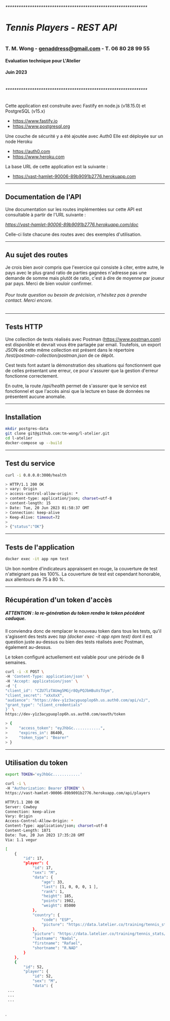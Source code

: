 ###### ****************************************************************

#     _Tennis Players - REST API_
# 
###     T. M. Wong - genaddress@gmail.com - T. 06 80 28 99 55
####     Evaluation technique pour L'Atelier
####     Juin 2023
# 
###### ****************************************************************

Cette application est construite avec Fastify en node.js (v18.15.0) et PostgreSQL (v15.x)
- https://www.fastify.io
- https://www.postgresql.org

Une couche de sécurité y a été ajoutée avec Auth0 
Elle est déployée sur un node Heroku
- https://auth0.com
- https://www.heroku.com

La base URL de cette application est la suivante :
- https://vast-hamlet-90006-89b9091b2776.herokuapp.com


---

## Documentation de l'API
Une documentation sur les routes implémentées sur cette API est consultable à partir de l'URL suivante :

_https://vast-hamlet-90006-89b9091b2776.herokuapp.com/doc_

Celle-ci liste chacune des routes avec des exemples d'utilisation.

---
## Au sujet des routes
Je crois bien avoir compris que l'exercice qui consiste à citer, entre autre, le pays avec le plus grand ratio de parties gagnées n'adresse pas une demande de somme mais plutôt de ratio, c'est à dire de moyenne par joueur par pays.
Merci de bien vouloir confirmer.

###### Pour toute question ou besoin de précision, n'hésitez pas à prendre contact. Merci encore.

---
## Tests HTTP
Une collection de tests réalisés avec Postman (https://www.postman.com) est disponible et devrait vous être partagée par email.
Toutefois, un export JSON de cette même collection est présent dans le répertoire _/test/postman-collection/postman.json_ de ce dépôt.

Cest tests font autant la démonstration des situations qui fonctionnent que de celles présentant une erreur, ce pour s'assurer que la gestion d'erreur fonctionne correctement.

En outre, la route _/api/health_ permet de s'assurer que le service est fonctionnel et que l'accès ainsi que la lecture en base de données ne présentent aucune anomalie.

---

## Installation
```sh
mkdir postgres-data
git clone git@github.com:tm-wong/l-atelier.git
cd l-atelier
docker-compose up --build
```

---
## Test du service
```sh
curl -i 0.0.0.0:3000/health

> HTTP/1.1 200 OK
> vary: Origin
> access-control-allow-origin: *
> content-type: application/json; charset=utf-8
> content-length: 15
> Date: Tue, 20 Jun 2023 01:58:37 GMT
> Connection: keep-alive
> Keep-Alive: timeout=72
> 
> {"status":"OK"}
```

---
## Tests de l'application
```sh
docker exec -it app npm test
```

Un bon nombre d'indicateurs appraissent en rouge, la couverture de test n'atteignant pas les 100%. La couverture de test est cependant honorable, aux allentours de 75 à 80 %.

---
## Récupération d'un token d'accès
##### _*ATTENTION :  la re-génération du token rendra le token pécédent caduque.*_

Il conviendra donc de remplacer le nouveau token dans tous les tests, qu'il s'agissent des tests avec _tap (docker exec -it app npm test)_ dont il est question juste au-dessus ou bien des tests réalisés avec Postman, également au-dessus. 

Le token configuré actuellement est valable pour une période de 8 semaines.

```sh
curl -i -X POST \
-H 'Content-Type: application/json' \
-H 'Accept: applicatoion/json' \
-d '{
"client_id": "CZU7lzTAUmg5MGjr8QyPQJbHBuXsTUym",
"client_secret": "xXxXxX",
"audience": "https://dev-y1z3acypuoplop6h.us.auth0.com/api/v2/",
"grant_type": "client_credentials"
}' \
https://dev-y1z3acypuoplop6h.us.auth0.com/oauth/token

> {
>     "access_token": "eyJhbGc............",
>     "expires_in": 86400,
>     "token_type": "Bearer"
> }
```

---
## Utilisation du token
```sh
export TOKEN='eyJhbGc............'

curl -i \
-H "Authorization: Bearer $TOKEN" \
https://vast-hamlet-90006-89b9091b2776.herokuapp.com/api/players

HTTP/1.1 200 OK
Server: Cowboy
Connection: keep-alive
Vary: Origin
Access-Control-Allow-Origin: *
Content-Type: application/json; charset=utf-8
Content-Length: 1871
Date: Tue, 20 Jun 2023 17:35:28 GMT
Via: 1.1 vegur

[
    {
        "id": 17,
        "player": {
            "id": 17,
            "sex": "M",
            "data": {
                "age": 33,
                "last": [1, 0, 0, 0, 1 ],
                "rank": 1,
                "height": 185,
                "points": 1982,
                "weight": 85000
            },
            "country": {
                "code": "ESP",
                "picture": "https://data.latelier.co/training/tennis_stats/resources/Espagne.png"
            },
            "picture": "https://data.latelier.co/training/tennis_stats/resources/Nadal.png",
            "lastname": "Nadal",
            "firstname": "Rafael",
            "shortname": "R.NAD"
        }
    },
    {
        "id": 52,
        "player": {
            "id": 52,
            "sex": "M",
            "data": {
 ...
 ...
 ...
 
```



.




